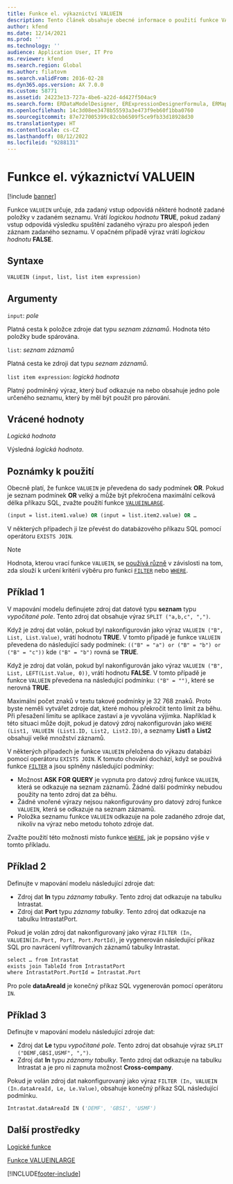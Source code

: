 ```yaml
---
title: Funkce el. výkaznictví VALUEIN
description: Tento článek obsahuje obecné informace o použití funkce VALUEIN elektronického výkaznictví.
author: kfend
ms.date: 12/14/2021
ms.prod: ''
ms.technology: ''
audience: Application User, IT Pro
ms.reviewer: kfend
ms.search.region: Global
ms.author: filatovm
ms.search.validFrom: 2016-02-28
ms.dyn365.ops.version: AX 7.0.0
ms.custom: 58771
ms.assetid: 24223e13-727a-4be6-a22d-4d427f504ac9
ms.search.form: ERDataModelDesigner, ERExpressionDesignerFormula, ERMappedFormatDesigner, ERModelMappingDesigner
ms.openlocfilehash: 14c3d08ee3478b55593a3e473f9eb60f1bba0760
ms.sourcegitcommit: 87e727005399c82cbb6509f5ce9fb33d18928d30
ms.translationtype: HT
ms.contentlocale: cs-CZ
ms.lasthandoff: 08/12/2022
ms.locfileid: "9288131"
---
```

# <a name="valuein-er-function"></a>Funkce el. výkaznictví VALUEIN

[!include [banner](../includes/banner.md)]

Funkce `VALUEIN` určuje, zda zadaný vstup odpovídá některé hodnotě zadané položky v zadaném seznamu. Vrátí *logickou hodnotu* **TRUE**, pokud zadaný vstup odpovídá výsledku spuštění zadaného výrazu pro alespoň jeden záznam zadaného seznamu. V opačném případě výraz vrátí *logickou hodnotu* **FALSE**.

## <a name="syntax"></a>Syntaxe

```vb
VALUEIN (input, list, list item expression)
```

## <a name="arguments"></a>Argumenty

`input`: *pole*

Platná cesta k položce zdroje dat typu *seznam záznamů*. Hodnota této položky bude spárována.

`list`: *seznam záznamů*

Platná cesta ke zdroji dat typu *seznam záznamů*.

`list item expression`: *logická hodnota*

Platný podmíněný výraz, který buď odkazuje na nebo obsahuje jedno pole určeného seznamu, který by měl být použit pro párování.

## <a name="return-values"></a>Vrácené hodnoty

*Logická hodnota*

Výsledná *logická hodnota*.

## <a name="usage-notes"></a>Poznámky k použití

Obecně platí, že funkce `VALUEIN` je převedena do sady podmínek **OR**. Pokud je seznam podmínek **OR** velký a může být překročena maximální celková délka příkazu SQL, zvažte použití funkce [`VALUEINLARGE`](er-functions-logical-valueinlarge.md).

```vb
(input = list.item1.value) OR (input = list.item2.value) OR …
```

V některých případech ji lze převést do databázového příkazu SQL pomocí operátoru `EXISTS JOIN`.

> [!NOTE]
> Hodnota, kterou vrací funkce `VALUEIN`, se [používá různě](er-functions-list-filter.md#usage-notes) v závislosti na tom, zda slouží k určení kritérií výběru pro funkci [`FILTER`](er-functions-list-filter.md) nebo [`WHERE`](er-functions-list-where.md).

## <a name="example-1"></a>Příklad 1

V mapování modelu definujete zdroj dat datové typu **seznam** typu *vypočítané pole*. Tento zdroj dat obsahuje výraz `SPLIT ("a,b,c", ",")`.

Když je zdroj dat volán, pokud byl nakonfigurován jako výraz `VALUEIN ("B", List, List.Value)`, vrátí hodnotu **TRUE**. V tomto případě je funkce `VALUEIN` převedena do následující sady podmínek: `(("B" = "a") or ("B" = "b") or ("B" = "c"))` kde `("B" = "b")` rovná se **TRUE**.

Když je zdroj dat volán, pokud byl nakonfigurován jako výraz `VALUEIN ("B", List, LEFT(List.Value, 0))`, vrátí hodnotu **FALSE**. V tomto případě je funkce `VALUEIN` převedena na následující podmínku: `("B" = "")`, které se nerovná **TRUE**.

Maximální počet znaků v textu takové podmínky je 32 768 znaků. Proto byste neměli vytvářet zdroje dat, které mohou překročit tento limit za běhu. Při přesažení limitu se aplikace zastaví a je vyvolána výjimka. Například k této situaci může dojít, pokud je datový zdroj nakonfigurován jako `WHERE (List1, VALUEIN (List1.ID, List2, List2.ID)`, a seznamy **List1** a **List2** obsahují velké množství záznamů.

V některých případech je funkce `VALUEIN` přeložena do výkazu databázi pomocí operátoru `EXISTS JOIN`. K tomuto chování dochází, když se používá funkce [`FILTER`](er-functions-list-filter.md) a jsou splněny následující podmínky:

- Možnost **ASK FOR QUERY** je vypnuta pro datový zdroj funkce `VALUEIN`, která se odkazuje na seznam záznamů. Žádné další podmínky nebudou použity na tento zdroj dat za běhu.
- Žádné vnořené výrazy nejsou nakonfigurovány pro datový zdroj funkce `VALUEIN`, která se odkazuje na seznam záznamů.
- Položka seznamu funkce `VALUEIN` odkazuje na pole zadaného zdroje dat, nikoliv na výraz nebo metodu tohoto zdroje dat.

Zvažte použití této možnosti místo funkce [`WHERE`](er-functions-list-where.md), jak je popsáno výše v tomto příkladu.

## <a name="example-2"></a>Příklad 2

Definujte v mapování modelu následující zdroje dat:

- Zdroj dat **In** typu *záznamy tabulky*. Tento zdroj dat odkazuje na tabulku Intrastat.
- Zdroj dat **Port** typu *záznamy tabulky*. Tento zdroj dat odkazuje na tabulku IntrastatPort.

Pokud je volán zdroj dat nakonfigurovaný jako výraz `FILTER (In, VALUEIN(In.Port, Port, Port.PortId)`, je vygenerován následující příkaz SQL pro navrácení vyfiltrovaných záznamů tabulky Intrastat.

```vb
select … from Intrastat
exists join TableId from IntrastatPort
where IntrastatPort.PortId = Intrastat.Port
```

Pro pole **dataAreaId** je konečný příkaz SQL vygenerován pomocí operátoru `IN`.

## <a name="example-3"></a>Příklad 3

Definujte v mapování modelu následující zdroje dat:

- Zdroj dat **Le** typu *vypočítané pole*. Tento zdroj dat obsahuje výraz `SPLIT ("DEMF,GBSI,USMF", ",")`.
- Zdroj dat **In** typu *záznamy tabulky*. Tento zdroj dat odkazuje na tabulku Intrastat a je pro ni zapnuta možnost **Cross-company**.

Pokud je volán zdroj dat nakonfigurovaný jako výraz `FILTER (In, VALUEIN (In.dataAreaId, Le, Le.Value)`, obsahuje konečný příkaz SQL následující podmínku.

```vb
Intrastat.dataAreaId IN ('DEMF', 'GBSI', 'USMF')
```

## <a name="additional-resources"></a>Další prostředky

[Logické funkce](er-functions-category-logical.md)

[Funkce VALUEINLARGE](er-functions-logical-valueinlarge.md)


[!INCLUDE[footer-include](../../../includes/footer-banner.md)]
